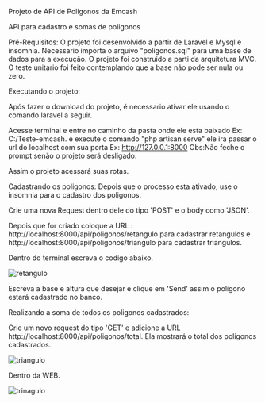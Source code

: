 Projeto de API de Poligonos da Emcash

API para cadastro e somas de poligonos

Pré-Requisitos:
O projeto foi desenvolvido a partir de Laravel e Mysql e insomnia.
Necessario importa o arquivo "poligonos.sql" para uma base de dados para a execução.
O projeto foi construido a parti da arquitetura MVC.
O teste unitario foi feito contemplando que a base não pode ser nula ou zero.

Executando o projeto:

Após fazer o download do projeto, é necessario ativar ele usando o comando laravel a seguir.

Acesse terminal e entre no caminho da pasta onde ele esta baixado Ex: C:/Teste-emcash. e execute o comando "php artisan serve" ele ira passar o url do localhost com sua porta Ex: http://127.0.0.1:8000
Obs:Não feche o prompt senão o projeto será desligado.

Assim o projeto acessará suas rotas.

Cadastrando os poligonos:
Depois que o processo esta ativado, use o insomnia para o cadastro dos poligonos.

Crie uma nova Request dentro dele do tipo 'POST' e o body como 'JSON'.

Depois que for criado coloque a URL : http://localhost:8000/api/poligonos/retangulo para cadastrar retangulos e http://localhost:8000/api/poligonos/triangulo para cadastrar triangulos.

Dentro do terminal escreva o codigo abaixo.


![retangulo](https://user-images.githubusercontent.com/92166000/136819508-85607cdc-ff46-40e9-8dc8-1d11f12494c2.JPG)


Escreva a base e altura que desejar e clique em 'Send' assim o poligono estará cadastrado no banco.


Realizando a soma de todos os poligonos cadastrados:

Crie um novo request do tipo 'GET' e adicione a URL http://localhost:8000/api/poligonos/total. Ela mostrará o total dos poligonos cadastrados.




![triangulo](https://user-images.githubusercontent.com/92166000/136819867-f8da77b4-e301-4e3f-92c7-02347d385506.JPG)




Dentro da WEB.

![trinagulo](https://user-images.githubusercontent.com/92166000/136819895-631e2912-eb13-46e0-920c-f8190e9f1e1d.JPG)




